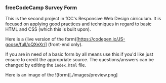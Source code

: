 ### freeCodeCamp Survey Form
This is the second project in fCC's Responsive Web Design cirriculum.  It is focused on applying good practices and techniques in regard to basic HTML and CSS (which this is built upon).  

Here is a (live version of the form)[https://codepen.io/JS-goose/full/oQXeXr/] (front-end only).

If you are in need of a basic form by all means use this if you'd like just ensure to credit the appropriate source.  The questions/answers can be changed by editing the `index.html` file.  

Here is an image of the !(form)[./images/preview.png]